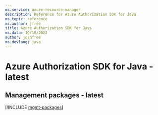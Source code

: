 ```yaml
---
ms.service: azure-resource-manager
description: Reference for Azure Authorization SDK for Java
ms.topic: reference
ms.author: jfree
title: Azure Authorization SDK for Java
ms.data: 10/18/2022
author: joshfree
ms.devlang: java
---
```

# Azure Authorization SDK for Java - latest

## Management packages - latest
[!INCLUDE [mgmt-packages](authorization-mgmt-index.md)]